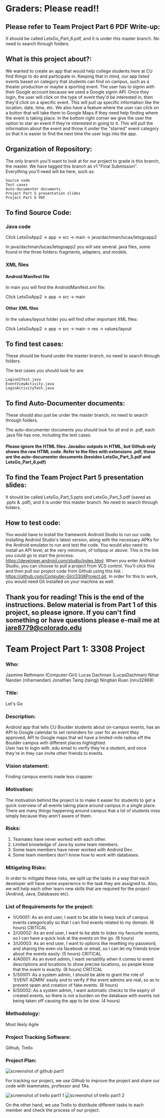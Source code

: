 # Graders: Please read!!

## Please refer to Team Project Part 6 PDF Write-up:
It should be called LetsGo_Part_6.pdf, and it is under this master branch. No need to search through folders.

## What is this project about?:
We wanted to create an app that would help college students here at CU find things to do and participate in.  Keeping that in 
mind, our app listed events based on category that students can find on campus, such as a theater production or maybe a sporting event.  The user has to signin with their Google account because we used a Google signin API.  Once they login, the user will click on the type of event they'd be interested in, then they'd click on a specific event.  This will pull up specific information like the location, date, time, etc. We also have a feature where the user can click on a button that will take them to Google Maps if they need help finding where the event is taking place.  In the bottom right corner we give the user the option to star an event if they're interested in going to it. This will pull the information about the event and throw it under the "starred" event category so that it is easier to find the next time the user logs into the app.

## Organization of Repository:
The only branch you'll want to look at for our project to grade is this branch, the master. We have tagged this branch as v1 "Final Submission".  Everything you'll need will be here, such as: 

    Source code
    Test cases
    Auto-documenter documents
    Project Part 5 presentation slides
    Project Part 6 PDF

## To find Source Code:
### Java code
Click LetsGoApp2 -> app -> src -> main -> java/dachman/lucas/letsgoapp2

In java/dachman/lucas/letsgoapp2 you will see several .java files, some found in the three folders: fragments, adapters, and models.

### XML files

#### Android Manifest file
In main you will find the AndroidManifest.xml file:

Click LetsGoApp2 -> app -> src -> main

#### Other XML files
In the values/layout folder you will find other important XML files:

Click LetsGoApp2 -> app -> src -> main -> res -> values/layout

## To find test cases:
These should be found under the master branch, no need to search through folders.

The test cases you should look for are: 

    LoginUITest.java
    EventViewActivity.java
    LoginActivityTest.java
    
## To find Auto-Documenter documents:
These should also just be under the master branch, no need to search through folders.

The auto-documenter documents you should look for all end in .pdf, each .java file has one, including the test cases.

#### Please ignore the HTML files. Javadoc outputs in HTML, but Github only shows the raw HTML code. Refer to the files with extensions .pdf, those are the auto-documenter documents (besides LetsGo_Part_5.pdf and LetsGo_Part_6.pdf)

## To find the Team Project Part 5 presentation slides:
It should be called LetsGo_Part_5.pptx and LetsGo_Part_5.pdf (saved as .pptx & .pdf), and it is under this master branch. No need to search through folders. 

## How to test code:
You would have to install the framework Android Studio to run our code. Installing Android Studio's latest version, along with the necessary APKs for the Android emulator to run and test the code. You would also need to install an API level, at the very minimum, of lollipop or above. This is the link you could go to start the process: https://developer.android.com/studio/index.html.  When you enter Android Studio, you can choose to pull a project from VCS control.  You'll click this and then pull our project code from Github using this link : https://github.com/Computer-Girl/3308Project.git.  In order for this to work, you would need Git installed on your machine as well. 

## Thank you for reading! This is the end of the instructions. Below material is from Part 1 of this project, so please ignore. If you can't find something or have questions please e-mail me at jare8779@colorado.edu
##
##
##
##
##
##
# Team Project Part 1: 3308 Project

### Who: 

Jasmine Rethmann (Computer-Girl) Lucas Dachman (LucasDachman) Nihar Nandan (niharnandan) Jonathan Taing (taingj) Ningtian Ruan (niru32868)

### Title: 

Let's Go

### Description:

Android app that tells CU Boulder students about on-campus events, 
has an API to Google calendar to set reminders for user for an event they approved, 
API to Google maps that wil have a limited-mile radius off the Boulder campus with different places highlighted.  
User has to login with .edu email to verify they're a student, and once they're in they can invite other friends to events.

### Vision statement: 

Finding campus events made less crappier

### Motivation:

The motivation behind the project is to make it easier for students to get a quick overview of all events taking place around campus in a single place. There are many things happening around campus that a lot of students miss simply because they aren't aware of them.


### Risks:
  1. Teamates have never worked with each other.
  2. Limited knowledge of Java by some team members. 
  3. Some team members have never worked with Android Dev.
  4. Some team members don't know how to work with databases.

### Mitigating Risks:

In order to mitigate these risks, we split up the tasks in a way that each developer will have some experience in the task they are assigned to. Also, we will help each other learn new skills that are required for the project (Android, Java, Databases etc). 

### List of Requirements for the project:
* 1/U0001: As an end user, I want to be able to keep track of campus events categorically so that I can find events related to my domain. (6 hours) CRITICAL
* 2/U0002: As an end user, I want to be able to index my favourite events, so I can have a quick look at the events on the go. (8 hours)
* 3/U0003: As an end user, I want to options like resetting my password, and sharing the even via facebook or email, so I can let my friends know about the events easily. (5 hours) CRITICAL
* 4/A0001: As an event admin, I want versatility when it comes to event descriptions and locations to show precise locations, so people know that the event is exactly. (8 hours) CRITICAL
* 5/S0001: As a system admin, I should be able to grant the role of 'EVENT ADMIN' easily and to verify if the event admins are real, so as to prevent spam and creation of fake events. (8 hours)
* 6/S0002: As a system admin, I want automatic checks to the expiry of created events, so there is not a burden on the database with events not being taken off causing the app to be slow. (4 hours)

### Methodology: 

Most likely Agile

### Project Tracking Software: 

Github, Trello

### Project Plan:

![screenshot of github part1](https://cloud.githubusercontent.com/assets/18471032/23008147/fe133896-f3ca-11e6-9264-d80668e245c3.jpeg)

For tracking our project, we use Github to improve the project and share our code with teammates, professor and TAs. 

![screenshot of trello part1 1](https://cloud.githubusercontent.com/assets/18471032/23008377/5f062306-f3cc-11e6-8804-175ee1d4f5f4.jpeg)
![screenshot of trello part1 2](https://cloud.githubusercontent.com/assets/18471032/23008378/5f066438-f3cc-11e6-9115-04f1fbbadfcc.jpeg)

On the other hand, we use Trello to distribute different tasks to each member and check the process of our project.
